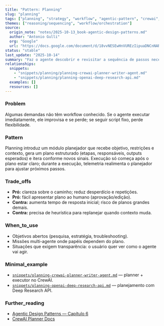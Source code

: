 ```yaml
---
title: "Pattern: Planning"
slug: "planning"
tags: ["planning", "strategy", "workflow", "agentic-pattern", "crewai", "openai"]
themes: ["reasoning/sequencing", "workflow/orchestration"]
source:
  origin_note: "notes/2025-10-13_book-agentic-design-patterns.md"
  author: "Antonio Gulli"
  org: "Google"
  url: "https://docs.google.com/document/d/18vvNESEwHnVUREzIipuaDNCnNAREGqEfy9MQYC9wb4o/edit?usp=sharing"
status: "stable"
last_update: "2025-10-14"
summary: "Faz o agente descobrir e revisitar a sequência de passos necessária para atingir um objetivo aberto antes de executar."
relationships:
  snippets:
    - "snippets/planning/planning-crewai-planner-writer-agent.md"
    - "snippets/planning/planning-openai-deep-research-api.md"
  examples: []
  resources: []
---
```


### Problem

Algumas demandas não têm workflow conhecido. Se o agente executar imediatamente, ele improvisa e se perde; se seguir script fixo, perde flexibilidade.

### Pattern

Planning introduz um módulo planejador que recebe objetivo, restrições e contexto, gera um plano estruturado (etapas, responsáveis, outputs esperados) e itera conforme novos sinais. Execução só começa após o plano estar claro; durante a execução, telemetria realimenta o planejador para ajustar próximos passos.

### Trade_offs

- **Pró:** clareza sobre o caminho; reduz desperdício e repetições.  
- **Pró:** fácil apresentar plano ao humano (aprovação/edição).  
- **Contra:** aumenta tempo de resposta inicial; risco de planos grandes demais.  
- **Contra:** precisa de heurística para replanejar quando contexto muda.

### When_to_use

- Objetivos abertos (pesquisa, estratégia, troubleshooting).  
- Missões multi-agente onde papéis dependem do plano.  
- Situações que exigem transparência: o usuário quer ver como o agente vai agir.

### Minimal_example

- [`snippets/planning-crewai-planner-writer-agent.md`](../snippets/planning-crewai-planner-writer-agent.md) — planner + executor no CrewAI.  
- [`snippets/planning-openai-deep-research-api.md`](../snippets/planning-openai-deep-research-api.md) — planejamento com Deep Research API.

### Further_reading

- [Agentic Design Patterns — Capítulo 6](https://docs.google.com/document/d/18vvNESEwHnVUREzIipuaDNCnNAREGqEfy9MQYC9wb4o/edit?usp=sharing)
- [CrewAI Planner Docs](https://docs.crewai.com/)
